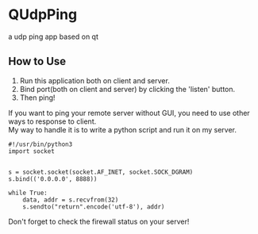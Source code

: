 # QUdpPing
 a udp ping app based on qt
 
## How to Use
1. Run this application both on client and server.
2. Bind port(both on client and server) by clicking the 'listen' button.
3. Then ping!

 If you want to ping your remote server without GUI, you need to use other ways to response to client.  
 My way to handle it is to write a python script and run it on my server.
```
#!/usr/bin/python3
import socket


s = socket.socket(socket.AF_INET, socket.SOCK_DGRAM)
s.bind(('0.0.0.0', 8888))

while True:
    data, addr = s.recvfrom(32)
    s.sendto("return".encode('utf-8'), addr)

```
 Don't forget to check the firewall status on your server!
